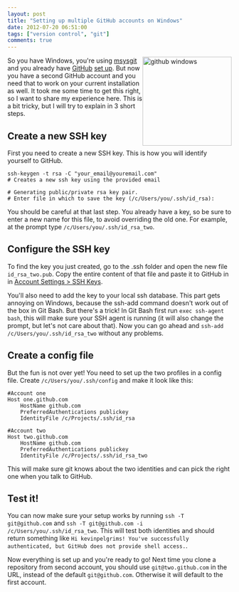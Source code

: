 ```yaml
---
layout: post
title: "Setting up multiple GitHub accounts on Windows"
date: 2012-07-20 06:51:00
tags: ["version control", "git"]
comments: true
---
```

<img style="float: right; width: 200px" alt="github windows" src="{{ site.baseurl }}/files/images/2012/07/github_windows.png" />

So you have Windows, you're using [msysgit](https://code.google.com/p/msysgit/) and you already have [GitHub](https://github.com/) [set up](https://help.github.com/articles/set-up-git). But now you have a second GitHub account and you need that to work on your current installation as well. It took me some time to get this right, so I want to share my experience here. This is a bit tricky, but I will try to explain in 3 short steps.

## Create a new SSH key
First you need to create a new SSH key. This is how you will identify yourself to GitHub.

```console
ssh-keygen -t rsa -C "your_email@youremail.com"
# Creates a new ssh key using the provided email

# Generating public/private rsa key pair.
# Enter file in which to save the key (/c/Users/you/.ssh/id_rsa):
``` 

You should be careful at that last step. You already have a key, so be sure to enter a new name for this file, to avoid overriding the old one. For example, at the prompt type `/c/Users/you/.ssh/id_rsa_two`.


## Configure the SSH key
To find the key you just created, go to the .ssh folder and open the new file `id_rsa_two.pub`. Copy the entire content of that file and paste it to GitHub in in [Account Settings > SSH Keys](https://github.com/settings/ssh).

You'll also need to add the key to your local ssh database. This part gets annoying on Windows, because the ssh-add command doesn't work out of the box in Git Bash. But there's a trick! In Git Bash first run `exec ssh-agent bash`, this will make sure your SSH agent is running (it will also change the prompt, but let's not care about that). Now you can go ahead and `ssh-add /c/Users/you/.ssh/id_rsa_two` without any problems.

## Create a config file
But the fun is not over yet! You need to set up the two profiles in a config file. Create `/c/Users/you/.ssh/config` and make it look like this:

```
#Account one
Host one.github.com
    HostName github.com
    PreferredAuthentications publickey
    IdentityFile /c/Projects/.ssh/id_rsa

#Account two
Host two.github.com
    HostName github.com
    PreferredAuthentications publickey
    IdentityFile /c/Projects/.ssh/id_rsa_two
```

This will make sure git knows about the two identities and can pick the right one when you talk to GitHub.

## Test it!
You can now make sure your setup works by running `ssh -T git@github.com` and `ssh -T git@github.com -i /c/Users/you/.ssh/id_rsa_two`. This will test both identities and should return something like `Hi kevinpelgrims! You've successfully authenticated, but GitHub does not provide shell access.`.

Now everything is set up and you're ready to go! Next time you clone a repository from second account, you should use `git@two.github.com` in the URL, instead of the default `git@github.com`. Otherwise it will default to the first account.
